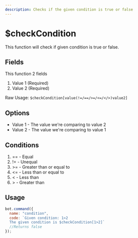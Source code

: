 ```yaml
---
description: Checks if the given condition is true or false
---
```


# $checkCondition

This function will check if given condition is true or false.

## Fields

This function 2 fields

1. Value 1 \(Required\)
2. Value 2 \(Required\)

Raw Usage: `$checkCondition[value(!=/==/>=/<=/</>)value2]`

## Options

* Value 1 - The value we're comparing to value 2
* Value 2 - The value we're comparing to value 1

## Conditions

1. == - Equal
2. != - Unequal
3. &gt;= - Greater than or equal to
4. &lt;= - Less than or equal to
5. &lt; - Less than
6. &gt; - Greater than

## Usage

```javascript
bot.command({
  name: "condition",
  code: `Given condition: 1>2
  The given condition is $checkCondition[1>2]`
  //Returns false
});
```


